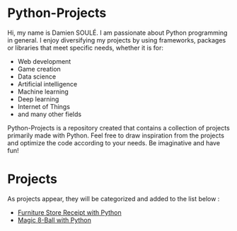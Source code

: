 # Python-Projects

Hi, my name is Damien SOULÉ. I am passionate about Python programming in general. I enjoy diversifying my projects by using frameworks, packages or libraries that meet specific needs, whether it is for:

- Web development
- Game creation
- Data science
- Artificial intelligence
- Machine learning
- Deep learning
- Internet of Things
- and many other fields

Python-Projects is a repository created that contains a collection of projects primarily made with Python. Feel free to draw inspiration from the projects and optimize the code according to your needs. Be imaginative and have fun!

# Projects

As projects appear, they will be categorized and added to the list below :

- [Furniture Store Receipt with Python](https://github.com/developpeurpython/python-projects/tree/main/furniture-store-receipt-with-python)
- [Magic 8-Ball with Python](https://github.com/developpeurpython/python-projects/tree/main/magic-8-ball-with-python)
 
